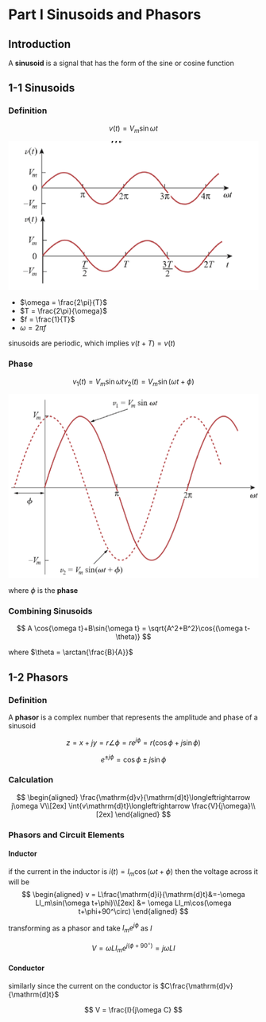 # Part I Sinusoids and Phasors

## Introduction

A **sinusoid** is a signal that has the form of the sine or cosine function

## 1-1 Sinusoids

### Definition
$$
v(t) = V_m\sin{\omega t}
$$

<div align = center><img src = "/assets/L1-1.png"></div>

- $\omega = \frac{2\pi}{T}$
- $T = \frac{2\pi}{\omega}$
- $f = \frac{1}{T}$
- $\omega = 2\pi f$

sinusoids are periodic, which implies $v(t+T) = v(t)$

### Phase

$$
v_1(t) = V_m\sin{\omega t}
v_2(t) = V_m\sin{(\omega t+\phi)}
$$

<div align = center><img src = "/assets/L1-2.png"></div>

where $\phi$ is the **phase**

### Combining Sinusoids

$$
A \cos{\omega t}+B\sin{\omega t} = \sqrt{A^2+B^2}\cos{(\omega t-\theta)}
$$

where $\theta = \arctan{\frac{B}{A}}$

## 1-2 Phasors

### Definition

A **phasor** is a complex number that represents the amplitude and phase of a sinusoid

$$
z = x+jy= r\angle\phi=re^{j\phi}=r(\cos\phi+j\sin\phi)
$$

$$
e^{\pm j\phi}=\cos\phi\pm j\sin \phi
$$

### Calculation

$$
\begin{aligned}
\frac{\mathrm{d}v}{\mathrm{d}t}\longleftrightarrow j\omega V\\[2ex]
\int{v\mathrm{d}t}\longleftrightarrow \frac{V}{j\omega}\\[2ex]
\end{aligned}
$$

### Phasors and Circuit Elements

#### Inductor

if the current in the inductor is $i(t)=I_m\cos(\omega t+\phi)$ then the voltage across it will be
$$
\begin{aligned}
v = L\frac{\mathrm{d}i}{\mathrm{d}t}&=-\omega LI_m\sin(\omega t+\phi)\\[2ex]
    &= \omega LI_m\cos(\omega t+\phi+90^\circ)
\end{aligned}
$$

transforming as a phasor and take $I_m e^{j\phi}$ as $I$

$$
V = \omega LI_m e^{j(\phi+90^\circ)} = j\omega LI
$$

#### Conductor

similarly since the current on the conductor is $C\frac{\mathrm{d}v}{\mathrm{d}t}$

$$
V = \frac{I}{j\omega C}
$$